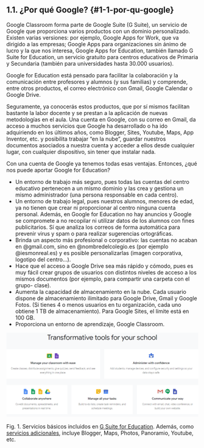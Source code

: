## 1.1\. ¿Por qué Google? {#1-1-por-qu-google}

Google Classroom forma parte de Google Suite (G Suite), un servicio de Google que proporciona varios productos con un dominio personalizado. Existen varias versiones: por ejemplo, Google Apps for Work, que va dirigido a las empresas; Google Apps para organizaciones sin ánimo de lucro y la que nos interesa, Google Apps for Education, también llamado G Suite for Education, un servicio gratuito para centros educativos de Primaria y Secundaria (también para universidades hasta 30.000 usuarios).

Google for Education está pensado para facilitar la colaboración y la comunicación entre profesores y alumnos (y sus familias) y comprende, entre otros productos, el correo electrónico con Gmail, Google Calendar o Google Drive.

Seguramente, ya conocerás estos productos, que por sí mismos facilitan bastante la labor docente y se prestan a la aplicación de nuevas metodologías en el aula. Una cuenta en Google, con su correo en Gmail, da acceso a muchos servicios que Google ha desarrollado o ha ido adquiriendo en los últimos años, como Blogger, Sites, Youtube, Maps, App Inventor, etc. y posibilita trabajar “en la nube”, guardar nuestros documentos asociados a nuestra cuenta y acceder a ellos desde cualquier lugar, con cualquier dispositivo, sin tener que instalar nada.

Con una cuenta de Google ya tenemos todas esas ventajas. Entonces, ¿qué nos puede aportar Google for Education?

*   Un entorno de trabajo más seguro, pues todas las cuentas del centro educativo pertenecen a un mismo dominio y las crea y gestiona un mismo administrador (una persona responsable en cada centro).
*   Un entorno de trabajo legal, pues nuestros alumnos, menores de edad, ya no tienen que crear ni proporcionar al centro ninguna cuenta personal.  Además, en Google for Education no hay anuncios y Google se compromete a no recopilar ni utilizar datos de los alumnos con fines publicitarios. Sí que analiza los correos de forma automática para prevenir virus y spam o para realizar sugerencias ortográficas.
*   Brinda un aspecto más profesional o corporativo: las cuentas no acaban en @gmail.com, sino en @nombredelcolegio.es  (por ejemplo @iesmonreal.es) y es posible personalizarlas (imagen corporativa, logotipo del centro…).
*   Hace que el acceso a Google Drive sea más rápido y cómodo, pues es muy fácil crear grupos de usuarios con distintos niveles de acceso a los mismos documentos (por ejemplo, para compartir una carpeta con el grupo- clase).
*   Aumenta la capacidad de almacenamiento en la nube. Cada usuario dispone de almacenamiento ilimitado para Google Drive, Gmail y Google Fotos. (Si tienes 4 o menos usuarios en tu organización, cada uno obtiene 1 TB de almacenamiento). Para Google Sites, el límite está en 100 GB.
*   Proporciona un entorno de aprendizaje, Google Classroom.

![](images/image44.png)

Fig. 1\. Servicios básicos incluidos en [G Suite for Education](https://www.google.com/url?q=https://gsuite.google.com/terms/user_features.html&sa=D&ust=1540994740401000). Además, como [servicios adicionales](https://www.google.com/url?q=https://support.google.com/a/answer/181865&sa=D&ust=1540994740401000), incluye Blogger, Maps, Photos, Panoramio, Youtube, etc.